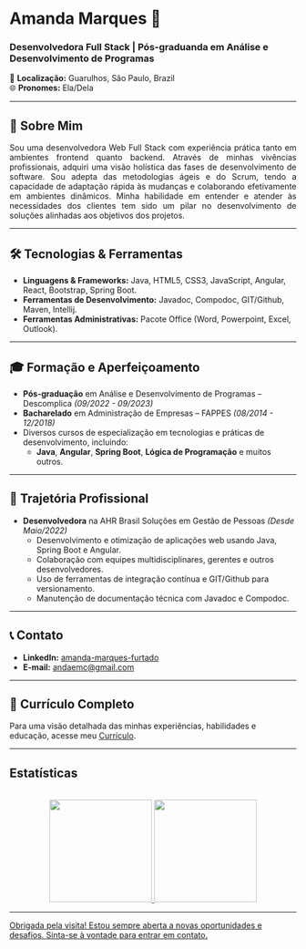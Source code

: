 
# Amanda Marques 🌟

### Desenvolvedora Full Stack | Pós-graduanda em Análise e Desenvolvimento de Programas

📍 **Localização:** Guarulhos, São Paulo, Brazil<br>
🌐 **Pronomes:** Ela/Dela

---
<div align="justify">
    
## 🎯 Sobre Mim

Sou uma desenvolvedora Web Full Stack com experiência prática tanto em ambientes frontend quanto backend. Através de minhas vivências profissionais, adquiri uma visão holística das fases de desenvolvimento de software. Sou adepta das metodologias ágeis e do Scrum, tendo a capacidade de adaptação rápida às mudanças e colaborando efetivamente em ambientes dinâmicos. Minha habilidade em entender e atender às necessidades dos clientes tem sido um pilar no desenvolvimento de soluções alinhadas aos objetivos dos projetos.

---
</div>


## 🛠 Tecnologias & Ferramentas

- **Linguagens & Frameworks:** Java, HTML5, CSS3, JavaScript, Angular, React, Bootstrap, Spring Boot.
- **Ferramentas de Desenvolvimento:** Javadoc, Compodoc, GIT/Github, Maven, Intellij.
- **Ferramentas Administrativas:** Pacote Office (Word, Powerpoint, Excel, Outlook).

---

## 🎓 Formação e Aperfeiçoamento

- **Pós-graduação** em Análise e Desenvolvimento de Programas – Descomplica *(09/2022 - 09/2023)*
- **Bacharelado** em Administração de Empresas – FAPPES *(08/2014 - 12/2018)*
- Diversos cursos de especialização em tecnologias e práticas de desenvolvimento, incluindo: 
  - **Java**, **Angular**, **Spring Boot**, **Lógica de Programação** e muitos outros.

---

## 🌱 Trajetória Profissional

- **Desenvolvedora** na AHR Brasil Soluções em Gestão de Pessoas *(Desde Maio/2022)*
  - Desenvolvimento e otimização de aplicações web usando Java, Spring Boot e Angular.
  - Colaboração com equipes multidisciplinares, gerentes e outros desenvolvedores.
  - Uso de ferramentas de integração contínua e GIT/Github para versionamento.
  - Manutenção de documentação técnica com Javadoc e Compodoc.

---

## 📞 Contato

- **LinkedIn:** [amanda-marques-furtado](https://www.linkedin.com/in/amanda-marques-furtado)
- **E-mail:** [andaemc@gmail.com](mailto:andaemc@gmail.com)

---

## 📄 Currículo Completo

Para uma visão detalhada das minhas experiências, habilidades e educação, acesse meu [Currículo](https://bit.ly/AmandaMarquesFurtado).

---

<h2>Estatísticas</h2>

<div align="center">
<div align="side">
<a href="https://github.com/amandamfurtado"><br>
<img height="180em" src="https://github-readme-stats.vercel.app/api?username=amandamfurtado&show_icons=true&theme=synthwave&include_all_commits=true&count_private=true"/>
<img height="180em" src="https://github-readme-stats.vercel.app/api/top-langs/?username=amandamfurtado&layout=compact&langs_count=7&theme=synthwave"/>
</div>
</div>

---

Obrigada pela visita! Estou sempre aberta a novas oportunidades e desafios. Sinta-se à vontade para entrar em contato.







